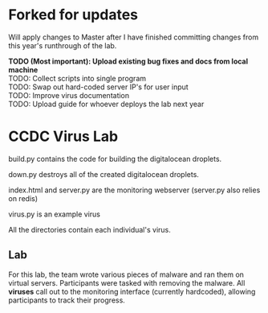 
# Forked for updates
Will apply changes to Master after I have finished committing changes from this year's runthrough of the lab.

<b>TODO (Most important): Upload existing bug fixes and docs from local machine</b>
</br>
TODO: Collect scripts into single program
</br>
TODO: Swap out hard-coded server IP's for user input
</br>
TODO: Improve virus documentation
</br>
TODO: Upload guide for whoever deploys the lab next year
</br>
# CCDC Virus Lab

build.py contains the code for building the digitalocean droplets. 

down.py destroys all of the created digitalocean droplets. 

index.html and server.py are the monitoring webserver (server.py also relies on redis)

virus.py is an example virus

All the directories contain each individual's virus. 


## Lab

For this lab, the team wrote various pieces of malware and ran them on virtual servers. Participants were tasked with removing the malware. All **viruses** call out to the monitoring interface (currently hardcoded), allowing participants to track their progress.
